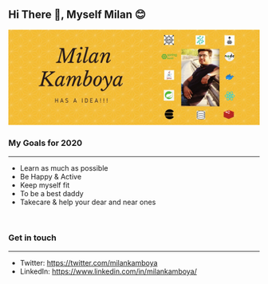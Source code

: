 ## Hi There 👋, Myself Milan 😊

![Milan Kamboya - Sr. software engineer](https://github.com/milankamboya/milankamboya/blob/master/images/mk.jpg "Milan Got An Idea")


### My Goals for 2020
-------------------
- Learn as much as possible
- Be Happy & Active
- Keep myself fit
- To be a best daddy
- Takecare & help your dear and near ones
<br/>

### Get in touch
-------------------
- Twitter: https://twitter.com/milankamboya
- LinkedIn: https://www.linkedin.com/in/milankamboya/
